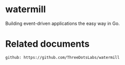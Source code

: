 # watermill

Building event-driven applications the easy way in Go.

# Related documents

    github: https://github.com/ThreeDotsLabs/watermill

